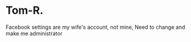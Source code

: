 # Tom-R.
Facebook settings are my wife's account, not mine, Need to change and make me administrator
